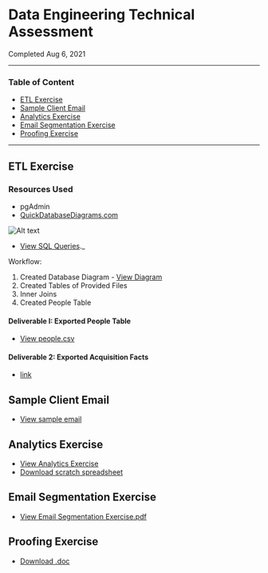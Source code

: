# Data Engineering Technical Assessment
Completed Aug 6, 2021

---

### Table of Content

- [ETL Exercise](#etl-exercise)
- [Sample Client Email](#sample-client-email)
- [Analytics Exercise](#analytics-exercise)
- [Email Segmentation Exercise](#email-segmentation-exercise)
- [Proofing Exercise](#proofing-exercise)

---

## ETL Exercise

### Resources Used
- pgAdmin
- [QuickDatabaseDiagrams.com](https://www.quickdatabasediagrams.com/) 

![Alt text](https://github.com/AnonApplicant/Assessment/blob/17b39860bb088dc9e088cf5f4e827b72238fb00f/ETL_Quick_Database_Drawing.png)


- [View SQL Queries](https://github.com/AnonApplicant/Assessment/blob/46e71ca437f7548224420dabb07b0cc768f1175f/sql_queries.sql)._

Workflow:
1. Created Database Diagram - [View Diagram](https://github.com/AnonApplicant/Assessment/blob/17b39860bb088dc9e088cf5f4e827b72238fb00f/ETL_Quick_Database_Drawing.png)
2. Created Tables of Provided Files
3. Inner Joins
4. Created People Table

#### Deliverable I: Exported People Table
- [View people.csv](https://github.com/AnonApplicant/Assessment/blob/0359ad6e97d2076b46ce13196d139a5722fb68ce/people.csv)


#### Deliverable 2: Exported Acquisition Facts
- [link]()

## Sample Client Email

- [View sample email]()

## Analytics Exercise

- [View Analytics Exercise]()
- [Download scratch spreadsheet](https://github.com/AnonApplicant/Assessment/blob/80700a6c8a964936190c395630c69a57e6a80be1/Analytics%20Exercise_Work.xlsx)

## Email Segmentation Exercise

- [View Email Segmentation Exercise.pdf]()

## Proofing Exercise
- [Download .doc]()
